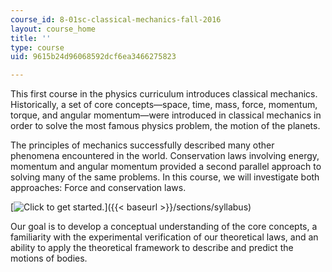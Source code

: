 ```yaml
---
course_id: 8-01sc-classical-mechanics-fall-2016
layout: course_home
title: ''
type: course
uid: 9615b24d96068592dcf6ea3466275823

---
```

This first course in the physics curriculum introduces classical mechanics. Historically, a set of core concepts—space, time, mass, force, momentum, torque, and angular momentum—were introduced in classical mechanics in order to solve the most famous physics problem, the motion of the planets.

The principles of mechanics successfully described many other phenomena encountered in the world. Conservation laws involving energy, momentum and angular momentum provided a second parallel approach to solving many of the same problems. In this course, we will investigate both approaches: Force and conservation laws.

[![Click to get started.](/images/button_start.png)]({{< baseurl >}}/sections/syllabus)

Our goal is to develop a conceptual understanding of the core concepts, a familiarity with the experimental verification of our theoretical laws, and an ability to apply the theoretical framework to describe and predict the motions of bodies.
